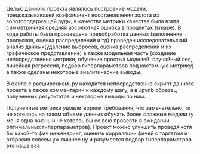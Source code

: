 Целью данного проекта являлось построение модели, предсказывающей коэффициент восстановления золота из золотосодержащей руды, в качестве метрики качества былa взятa cимметричная средняя абсолютная ошибка в процентах (smape). В ходе работы была произведена предобработка данных (заполнение пропусков, оценка распределений и тд)  проведен исследовательский анализ данных(удаление выбросов, оценка распределений и их графическое представление) а также модельная часть (создание непосредственно метрики, обучение простых моделей: случайный лес, линейная регрессия, подбор гиперпараметров под кастомную метрику) а также сделаны некоторые аналитические выводы. 

В файле с расширением .py находится непосредственно скрипт данного проекта а также комментарии к каждому шагу, а в .ipynb образец полученных результатов и некоторые выводы по ним.

Полученные метрики удовлетворяли требования, что замечательно, тк не хотелось на таком объеме данных обучать более сложные модели (у меня одна жизнь и не хотелоь бы ее всю провести в ожидании оптимальных гиперпараметров). Проект можно улучшить проведя хотя бы какой-то фич инженеринг, оценить корреляции фичей с таргетом и отбросив совсем уж лишнее ну и разумеется подбор гиперпараметров это наше все
